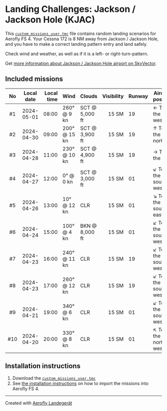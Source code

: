 # Landing Challenges: Jackson / Jackson Hole (KJAC)

This [`custom_missions_user.tmc`](./custom_missions_user.tmc) file contains random landing scenarios for Aerofly FS 4.
Your Cessna 172 is 8 NM away from Jackson / Jackson Hole, and you have to make a correct landing pattern entry and land safely.

Check wind and weather, as well as if it is a left- or right-turn-pattern.

Get [more information about Jackson / Jackson Hole airport on SkyVector](https://skyvector.com/airport/KJAC).

## Included missions

| No  | Local date | Local time | Wind         | Clouds          | Visibility | Runway  | Aircraft position   |
| :-: | ---------- | ---------: | ------------ | --------------- | ---------: | ------- | ------------------- |
| #1  | 2024-05-01 |      08:00 | 260° @  9 kn | SCT @  5,000 ft |      15 SM | 19      | ← To the west       |
| #2  | 2024-04-30 |      09:00 | 200° @ 15 kn | SCT @  3,900 ft |      15 SM | 19      | ↑ To the north      |
| #3  | 2024-04-28 |      11:00 | 230° @ 10 kn | SCT @  4,900 ft |      15 SM | 19      | → To the east       |
| #4  | 2024-04-27 |      12:00 |   0° @  0 kn | SCT @  3,000 ft |      15 SM | 01      | ↙ To the south-west |
| #5  | 2024-04-26 |      13:00 |  10° @ 12 kn | CLR             |      15 SM | 01      | ↘ To the south-east |
| #6  | 2024-04-24 |      15:00 | 100° @  4 kn | BKN @  8,000 ft |      15 SM | 01      | ↙ To the south-west |
| #7  | 2024-04-23 |      16:00 | 240° @ 11 kn | CLR             |      15 SM | 19      | ↙ To the south-west |
| #8  | 2024-04-23 |      17:00 | 260° @ 12 kn | CLR             |      15 SM | 19      | ↙ To the south-west |
| #9  | 2024-04-21 |      19:00 | 340° @  6 kn | CLR             |      15 SM | 01      | ↙ To the south-west |
| #10 | 2024-04-20 |      20:00 | 330° @  8 kn | CLR             |      15 SM | 01      | ↖ To the north-west |

## Installation instructions

1. Download the [`custom_missions_user.tmc`](./custom_missions_user.tmc)
2. See [the installation instructions](https://fboes.github.io/aerofly-missions/docs/generic-installation.html) on how to import the missions into Aerofly FS 4.

---

Created with [Aerofly Landegerät](https://github.com/fboes/aerofly-patterns)